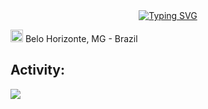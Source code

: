 <div align="center">
<a href="https://git.io/typing-svg"><img src="https://readme-typing-svg.herokuapp.com?font=Fira+Code&size=35&duration=2000&pause=1000&color=F70C73&center=true&vCenter=true&width=900&lines=Hello!;My+name+is+Catarina;I'm+a+Computer+Science+student+in+PUC+Minas" alt="Typing SVG" /></a>
</div>


<img src="https://i.imgur.com/iaD74Rp.png" width="20" height="20" > Belo Horizonte, MG - Brazil

## Activity:<br>
![](http://github-profile-summary-cards.vercel.app/api/cards/profile-details?username=catfmcastro&theme=radical)
<!-- ![](http://github-profile-summary-cards.vercel.app/api/cards/most-commit-language?username=catfmcastro&theme=radical) -->

<!--
**catfmcastro/catfmcastro** is a ✨ _special_ ✨ repository because its `README.md` (this file) appears on your GitHub profile.

Here are some ideas to get you started:

- 🔭 I’m currently working on ...
- 🌱 I’m currently learning ...
- 👯 I’m looking to collaborate on ...
- 🤔 I’m looking for help with ...
- 💬 Ask me about ...
- 📫 How to reach me: ...
- 😄 Pronouns: ...
- ⚡ Fun fact: ...
-->

